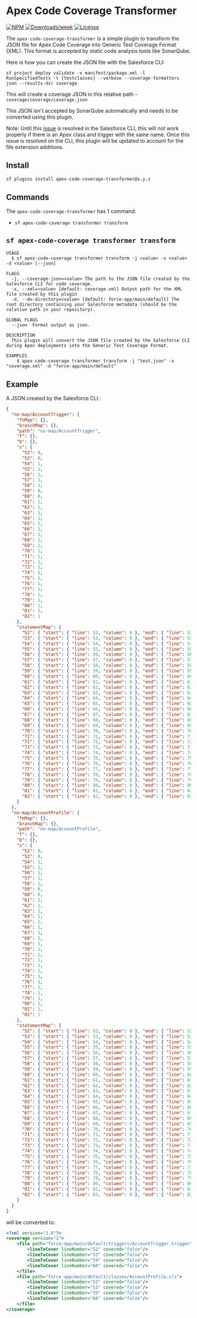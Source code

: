 # Apex Code Coverage Transformer

[![NPM](https://img.shields.io/npm/v/apex-code-coverage-transformer.svg?label=apex-code-coverage-transformer)](https://www.npmjs.com/package/apex-code-coverage-transformer) [![Downloads/week](https://img.shields.io/npm/dw/apex-code-coverage-transformer.svg)](https://npmjs.org/package/apex-code-coverage-transformer) [![License](https://img.shields.io/badge/License-MIT-yellow.svg)](https://raw.githubusercontent.com/mcarvin8/apex-code-coverage-transformer/main/LICENSE.md)

The `apex-code-coverage-transformer` is a simple plugin to transform the JSON file for Apex Code Coverage into Generic Test Coverage Format (XML). This format is accepted by static code analysis tools like SonarQube.

Here is how you can create the JSON file with the Salesforce CLI:

```
sf project deploy validate -x manifest/package.xml -l RunSpecifiedTests -t {testclasses} --verbose --coverage-formatters json --results-dir coverage
```

This will create a coverage JSON in this relative path - `coverage/coverage/coverage.json`

This JSON isn't accepted by SonarQube automatically and needs to be converted using this plugin.

Note: Until this [issue](https://github.com/forcedotcom/cli/issues/1813) is resolved in the Salesforce CLI, this will not work properly if there is an Apex class and trigger with the same name. Once this issue is resolved on the CLI, this plugin will be updated to account for the file extension additions.

## Install

```bash
sf plugins install apex-code-coverage-transformer@x.y.z
```

## Commands

The `apex-code-coverage-transformer` has 1 command:

- `sf apex-code-coverage transformer transform`

## `sf apex-code-coverage transformer transform`

```
USAGE
  $ sf apex-code-coverage transformer transform -j <value> -x <value> -d <value> [--json]

FLAGS
  -j, --coverage-json=<value> The path to the JSON file created by the Salesforce CLI for code coverage.
  -x, --xml=<value> [default: coverage.xml] Output path for the XML file created by this plugin
  -d, --dx-directory=<value> [default: force-app/main/default] The root directory containing your Salesforce metadata (should be the relative path in your repository).

GLOBAL FLAGS
  --json  Format output as json.

DESCRIPTION
  This plugin will convert the JSON file created by the Salesforce CLI during Apex deployments into the Generic Test Coverage Format.

EXAMPLES
    $ apex-code-coverage transformer transform -j "test.json" -x "coverage.xml" -d "force-app/main/default"
```

## Example

A JSON created by the Salesforce CLI :

```json
{
  "no-map/AccountTrigger": {
    "fnMap": {},
    "branchMap": {},
    "path": "no-map/AccountTrigger",
    "f": {},
    "b": {},
    "s": {
      "52": 0,
      "53": 0,
      "54": 1,
      "55": 1,
      "56": 1,
      "57": 1,
      "58": 1,
      "59": 0,
      "60": 0,
      "61": 1,
      "62": 1,
      "63": 1,
      "64": 1,
      "65": 1,
      "66": 1,
      "67": 1,
      "68": 1,
      "69": 1,
      "70": 1,
      "71": 1,
      "72": 1,
      "73": 1,
      "74": 1,
      "75": 1,
      "76": 1,
      "77": 1,
      "78": 1,
      "79": 1,
      "80": 1,
      "81": 1,
      "82": 1
    },
    "statementMap": {
      "52": { "start": { "line": 52, "column": 0 }, "end": { "line": 52, "column": 0 } },
      "53": { "start": { "line": 53, "column": 0 }, "end": { "line": 53, "column": 0 } },
      "54": { "start": { "line": 54, "column": 0 }, "end": { "line": 54, "column": 0 } },
      "55": { "start": { "line": 55, "column": 0 }, "end": { "line": 55, "column": 0 } },
      "56": { "start": { "line": 56, "column": 0 }, "end": { "line": 56, "column": 0 } },
      "57": { "start": { "line": 57, "column": 0 }, "end": { "line": 57, "column": 0 } },
      "58": { "start": { "line": 58, "column": 0 }, "end": { "line": 58, "column": 0 } },
      "59": { "start": { "line": 59, "column": 0 }, "end": { "line": 59, "column": 0 } },
      "60": { "start": { "line": 60, "column": 0 }, "end": { "line": 60, "column": 0 } },
      "61": { "start": { "line": 61, "column": 0 }, "end": { "line": 61, "column": 0 } },
      "62": { "start": { "line": 62, "column": 0 }, "end": { "line": 62, "column": 0 } },
      "63": { "start": { "line": 63, "column": 0 }, "end": { "line": 63, "column": 0 } },
      "64": { "start": { "line": 64, "column": 0 }, "end": { "line": 64, "column": 0 } },
      "65": { "start": { "line": 65, "column": 0 }, "end": { "line": 65, "column": 0 } },
      "66": { "start": { "line": 66, "column": 0 }, "end": { "line": 66, "column": 0 } },
      "67": { "start": { "line": 67, "column": 0 }, "end": { "line": 67, "column": 0 } },
      "68": { "start": { "line": 68, "column": 0 }, "end": { "line": 68, "column": 0 } },
      "69": { "start": { "line": 69, "column": 0 }, "end": { "line": 69, "column": 0 } },
      "70": { "start": { "line": 70, "column": 0 }, "end": { "line": 70, "column": 0 } },
      "71": { "start": { "line": 71, "column": 0 }, "end": { "line": 71, "column": 0 } },
      "72": { "start": { "line": 72, "column": 0 }, "end": { "line": 72, "column": 0 } },
      "73": { "start": { "line": 73, "column": 0 }, "end": { "line": 73, "column": 0 } },
      "74": { "start": { "line": 74, "column": 0 }, "end": { "line": 74, "column": 0 } },
      "75": { "start": { "line": 75, "column": 0 }, "end": { "line": 75, "column": 0 } },
      "76": { "start": { "line": 76, "column": 0 }, "end": { "line": 76, "column": 0 } },
      "77": { "start": { "line": 77, "column": 0 }, "end": { "line": 77, "column": 0 } },
      "78": { "start": { "line": 78, "column": 0 }, "end": { "line": 78, "column": 0 } },
      "79": { "start": { "line": 79, "column": 0 }, "end": { "line": 79, "column": 0 } },
      "80": { "start": { "line": 80, "column": 0 }, "end": { "line": 80, "column": 0 } },
      "81": { "start": { "line": 81, "column": 0 }, "end": { "line": 81, "column": 0 } },
      "82": { "start": { "line": 82, "column": 0 }, "end": { "line": 82, "column": 0 } }
    }
  },
  "no-map/AccountProfile": {
    "fnMap": {},
    "branchMap": {},
    "path": "no-map/AccountProfile",
    "f": {},
    "b": {},
    "s": {
      "52": 0,
      "53": 0,
      "54": 1,
      "55": 1,
      "56": 1,
      "57": 1,
      "58": 1,
      "59": 0,
      "60": 0,
      "61": 1,
      "62": 1,
      "63": 1,
      "64": 1,
      "65": 1,
      "66": 1,
      "67": 1,
      "68": 1,
      "69": 1,
      "70": 1,
      "71": 1,
      "72": 1,
      "73": 1,
      "74": 1,
      "75": 1,
      "76": 1,
      "77": 1,
      "78": 1,
      "79": 1,
      "80": 1,
      "81": 1,
      "82": 1
    },
    "statementMap": {
      "52": { "start": { "line": 52, "column": 0 }, "end": { "line": 52, "column": 0 } },
      "53": { "start": { "line": 53, "column": 0 }, "end": { "line": 53, "column": 0 } },
      "54": { "start": { "line": 54, "column": 0 }, "end": { "line": 54, "column": 0 } },
      "55": { "start": { "line": 55, "column": 0 }, "end": { "line": 55, "column": 0 } },
      "56": { "start": { "line": 56, "column": 0 }, "end": { "line": 56, "column": 0 } },
      "57": { "start": { "line": 57, "column": 0 }, "end": { "line": 57, "column": 0 } },
      "58": { "start": { "line": 58, "column": 0 }, "end": { "line": 58, "column": 0 } },
      "59": { "start": { "line": 59, "column": 0 }, "end": { "line": 59, "column": 0 } },
      "60": { "start": { "line": 60, "column": 0 }, "end": { "line": 60, "column": 0 } },
      "61": { "start": { "line": 61, "column": 0 }, "end": { "line": 61, "column": 0 } },
      "62": { "start": { "line": 62, "column": 0 }, "end": { "line": 62, "column": 0 } },
      "63": { "start": { "line": 63, "column": 0 }, "end": { "line": 63, "column": 0 } },
      "64": { "start": { "line": 64, "column": 0 }, "end": { "line": 64, "column": 0 } },
      "65": { "start": { "line": 65, "column": 0 }, "end": { "line": 65, "column": 0 } },
      "66": { "start": { "line": 66, "column": 0 }, "end": { "line": 66, "column": 0 } },
      "67": { "start": { "line": 67, "column": 0 }, "end": { "line": 67, "column": 0 } },
      "68": { "start": { "line": 68, "column": 0 }, "end": { "line": 68, "column": 0 } },
      "69": { "start": { "line": 69, "column": 0 }, "end": { "line": 69, "column": 0 } },
      "70": { "start": { "line": 70, "column": 0 }, "end": { "line": 70, "column": 0 } },
      "71": { "start": { "line": 71, "column": 0 }, "end": { "line": 71, "column": 0 } },
      "72": { "start": { "line": 72, "column": 0 }, "end": { "line": 72, "column": 0 } },
      "73": { "start": { "line": 73, "column": 0 }, "end": { "line": 73, "column": 0 } },
      "74": { "start": { "line": 74, "column": 0 }, "end": { "line": 74, "column": 0 } },
      "75": { "start": { "line": 75, "column": 0 }, "end": { "line": 75, "column": 0 } },
      "76": { "start": { "line": 76, "column": 0 }, "end": { "line": 76, "column": 0 } },
      "77": { "start": { "line": 77, "column": 0 }, "end": { "line": 77, "column": 0 } },
      "78": { "start": { "line": 78, "column": 0 }, "end": { "line": 78, "column": 0 } },
      "79": { "start": { "line": 79, "column": 0 }, "end": { "line": 79, "column": 0 } },
      "80": { "start": { "line": 80, "column": 0 }, "end": { "line": 80, "column": 0 } },
      "81": { "start": { "line": 81, "column": 0 }, "end": { "line": 81, "column": 0 } },
      "82": { "start": { "line": 82, "column": 0 }, "end": { "line": 82, "column": 0 } }
    }
  }
}
```

will be converted to:

```xml
<?xml version="1.0"?>
<coverage version="1">
	<file path="force-app/main/default/triggers/AccountTrigger.trigger">
		<lineToCover lineNumber="52" covered="false"/>
		<lineToCover lineNumber="53" covered="false"/>
		<lineToCover lineNumber="59" covered="false"/>
		<lineToCover lineNumber="60" covered="false"/>
	</file>
	<file path="force-app/main/default/classes/AccountProfile.cls">
		<lineToCover lineNumber="52" covered="false"/>
		<lineToCover lineNumber="53" covered="false"/>
		<lineToCover lineNumber="59" covered="false"/>
		<lineToCover lineNumber="60" covered="false"/>
	</file>
</coverage>
```
